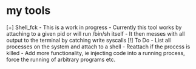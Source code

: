 # my tools 

[+] Shell_fck
	- This is a work in progress
	- Currently this tool works by attaching to a given pid or will run /bin/sh itself
	- It then messes with all output to the terminal by catching write syscalls
[!] To Do
	- List all processes on the system and attach to a shell
	- Reattach if the process is killed
	- Add more functionality, ie injecting code into a running process, force the running of arbitrary programs etc.